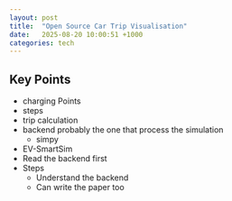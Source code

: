 ```yaml
---
layout: post
title:  "Open Source Car Trip Visualisation"
date:   2025-08-20 10:00:51 +1000
categories: tech 
---
```


## Key Points
- charging Points
- steps
- trip calculation
- backend probably the one that process the simulation
    - simpy
- EV-SmartSim
- Read the backend first
- Steps
    - Understand the backend
    - Can write the paper too
